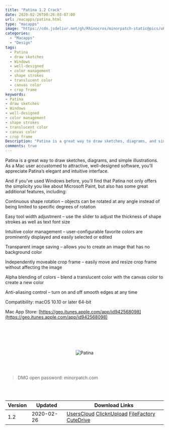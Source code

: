 ```yaml
---
title: "Patina 1.2 Crack"
date: 2020-02-26T00:26:03-07:00
url: /macapps/patina.html
type: "macapps"
image: "https://cdn.jsdelivr.net/gh/Rhinocros/minorpatch-static@pics/uPic/0MTkX6.png"
categories:
  - "Macapps"
  - "Design"
tags:
  - Patina
  - draw sketches
  - Windows
  - well-designed
  - color management
  - shape strokes
  - translucent color
  - canvas color
  - crop frame
keywords:
- Patina
- draw sketches
- Windows
- well-designed
- color management
- shape strokes
- translucent color
- canvas color
- crop frame
Description: "Patina is a great way to draw sketches, diagrams, and simple illustrations. As a Mac user accustomed to attractive, well-designed software, you’ll appreciate Patina’s elegant and intuitive interface."
comments: true
---
```


Patina is a great way to draw sketches, diagrams, and simple illustrations. As a Mac user accustomed to attractive, well-designed software, you’ll appreciate Patina’s elegant and intuitive interface.

And if you’ve used Windows before, you’ll find that Patina not only offers the simplicity you like about Microsoft Paint, but also has some great additional features, including:

Continuous shape rotation – objects can be rotated at any angle instead of being limited to specific degrees of rotation

Easy tool width adjustment – use the slider to adjust the thickness of shape strokes as well as text font size

Intuitive color management – user-configurable favorite colors are prominently displayed and easily selected or edited

Transparent image saving – allows you to create an image that has no background color

Independently moveable crop frame – easily move and resize crop frame without affecting the image

Alpha blending of colors – blend a translucent color with the canvas color to create a new color

Anti-aliasing control – turn on and off smooth edges at any time



Compatibility: macOS 10.10 or later 64-bit

Mac App Store: [https://geo.itunes.apple.com/app/id942568098](https://geo.itunes.apple.com/app/id942568098)

<br/>
<br/>
<script async src="https://pagead2.googlesyndication.com/pagead/js/adsbygoogle.js"></script>
<ins class="adsbygoogle"
     style="display:block; text-align:center;"
     data-ad-layout="in-article"
     data-ad-format="fluid"
     data-ad-client="ca-pub-8746275014476192"
     data-ad-slot="5144997159"></ins>
<script>
     (adsbygoogle = window.adsbygoogle || []).push({});
</script>
<br/>
<br/>


<center>

![Patina](https://cdn.jsdelivr.net/gh/Rhinocros/minorpatch-static@pics/uPic/MinorPatch-20200226143157.jpg)

</center>

<br/>
<br/>


> DMG open password: minorpatch.com

<br/>

<br/>
<div id="history_version" class="history_version">

| Version | Updated | Download Links |
| ---- | ---- | ---- |
| 1.2 | 2020-02-26 | [UsersCloud](https://ouo.io/vUX4aQ)   [ClicknUpload](https://ouo.io/WgEdioD)   [FileFactory](https://ouo.io/JzRvkv)   [CuteDrive](https://ouo.io/HwDVr1S) |

</div>
